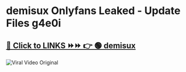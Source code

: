 
 # demisux Onlyfans Leaked - Update Files g4e0i

## <h2><a href="https://clipsfans.com/demisux&ref=git">🔗 Click to LINKS ⏩⏩ 👉 🟢 demisux </a></h2>

<a href="https://clipsfans.com/demisux&ref=git" rel="nofollow" data-target="animated-image.originalLink"><img src="https://i.ibb.co.com/xMMVF88/686577567.gif" alt="Viral Video Original" style="max-width: 100%; display: inline-block;" data-target="animated-image.originalImage"></a>

